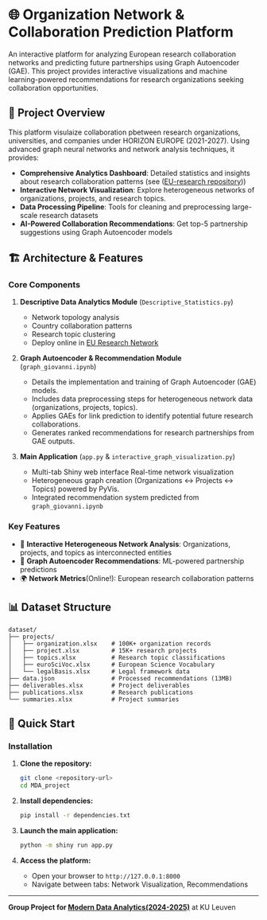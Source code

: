 # 🌐 Organization Network & Collaboration Prediction Platform

An interactive platform for analyzing European research collaboration networks and predicting future partnerships using Graph Autoencoder (GAE). This project provides interactive visualizations and machine learning-powered recommendations for research organizations seeking collaboration opportunities.

## 🎯 Project Overview

This platform visulaize collaboration pbetween research organizations, universities, and companies under HORIZON EUROPE (2021-2027). Using advanced graph neural networks and network analysis techniques, it provides:

- **Comprehensive Analytics Dashboard**: Detailed statistics and insights about research collaboration patterns (see ([EU-research repository](https://github.com/VoteVeto2/EU-research))) 
- **Interactive Network Visualization**: Explore heterogeneous networks of organizations, projects, and research topics.
- **Data Processing Pipeline**: Tools for cleaning and preprocessing large-scale research datasets
- **AI-Powered Collaboration Recommendations**: Get top-5 partnership suggestions using Graph Autoencoder models


## 🏗️ Architecture & Features

### Core Components

1. **Descriptive Data Analytics Module** (`Descriptive_Statistics.py`)
   - Network topology analysis
   - Country collaboration patterns
   - Research topic clustering
   - Deploy online in [EU Research Network](https://eu-research-visualization.netlify.app/)

2. **Graph Autoencoder & Recommendation Module** (`graph_giovanni.ipynb`)
   - Details the implementation and training of Graph Autoencoder (GAE) models.
   - Includes data preprocessing steps for heterogeneous network data (organizations, projects, topics).
   - Applies GAEs for link prediction to identify potential future research collaborations.
   - Generates ranked recommendations for research partnerships from GAE outputs.

3. **Main Application** (`app.py` & `interactive_graph_visualization.py`)
   - Multi-tab Shiny web interface Real-time network visualization 
   - Heterogeneous graph creation (Organizations ↔ Projects ↔ Topics) powered by PyVis.
   - Integrated recommendation system predicted from `graph_giovanni.ipynb`

### Key Features

- 🔗 **Interactive Heterogeneous Network Analysis**: Organizations, projects, and topics as interconnected entities
- 🤖 **Graph Autoencoder Recommendations**: ML-powered partnership predictions
- 🌍 **Network Metrics**(Online!): European research collaboration patterns

## 📊 Dataset Structure

```
dataset/
├── projects/
│   ├── organization.xlsx    # 100K+ organization records
│   ├── project.xlsx         # 15K+ research projects
│   ├── topics.xlsx          # Research topic classifications
│   ├── euroSciVoc.xlsx      # European Science Vocabulary
│   └── legalBasis.xlsx      # Legal framework data
├── data.json                # Processed recommendations (13MB)
├── deliverables.xlsx        # Project deliverables
├── publications.xlsx        # Research publications
└── summaries.xlsx           # Project summaries
```

## 🚀 Quick Start

### Installation

1. **Clone the repository:**
   ```bash
   git clone <repository-url>
   cd MDA_project
   ```

2. **Install dependencies:**
   ```bash
   pip install -r dependencies.txt
   ```

3. **Launch the main application:**
   ```bash
   python -m shiny run app.py
   ```

4. **Access the platform:**
   - Open your browser to `http://127.0.0.1:8000`
   - Navigate between tabs: Network Visualization, Recommendations


---

**Group Project for [Modern Data Analytics(2024-2025)](https://onderwijsaanbod.kuleuven.be/syllabi/e/G0Z39CE.htm#activetab=doelstellingen_idp1222816)** at KU Leuven

